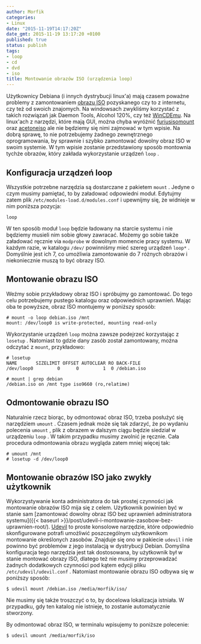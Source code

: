 ```yaml
---
author: Morfik
categories:
- Linux
date: "2015-11-19T14:17:20Z"
date_gmt: 2015-11-19 13:17:20 +0100
published: true
status: publish
tags:
- loop
- cd
- dvd
- iso
title: Montowanie obrazów ISO (urządzenia loop)
---
```


Użytkownicy Debiana (i innych dystrybucji linux'a) mają czasem poważne problemy z zamontowaniem
[obrazu ISO](https://pl.wikipedia.org/wiki/ISO_%28obraz%29) pozyskanego czy to z internetu, czy też
od swoich znajomych. Na windowsach zwykliśmy korzystać z takich rozwiązań jak Daemon Tools, Alcohol
120%, czy też [WinCDEmu](http://wincdemu.sysprogs.org/). Na linux'ach z narzędzi, które mają GUI,
można chyba wyróżnić [furiusisomount](https://launchpad.net/furiusisomount) oraz
[acetoneiso](http://sourceforge.net/projects/acetoneiso/) ale nie będziemy się nimi zajmować w tym
wpisie. Na dobrą sprawę, to nie potrzebujemy żadnego zewnętrznego oprogramowania, by sprawnie i
szybko zamontować dowolny obraz ISO w swoim systemie. W tym wpisie zostanie przedstawiony sposób
montownia tychże obrazów, który zakłada wykorzystanie urządzeń `loop` .

<!--more-->
## Konfiguracja urządzeń loop

Wszystkie potrzebne narzędzia są dostarczane z pakietem `mount` . Jedyne o czym musimy pamiętać, to
by załadować odpowiedni moduł. Edytujmy zatem plik `/etc/modules-load.d/modules.conf` i upewnijmy
się, że widnieje w nim poniższa pozycja:

    loop

W ten sposób moduł `loop` będzie ładowany na starcie systemu i nie będziemy musieli nim sobie głowy
zawracać. Możemy go sobie także załadować ręcznie via `modprobe` w dowolnym momencie pracy systemu.
W każdym razie, w katalogu `/dev/` powinniśmy mieć szereg urządzeń `loop*` . Domyślnie jest ich 7,
co umożliwia zamontowanie do 7 różnych obrazów i niekoniecznie muszą to być obrazy ISO.

## Montowanie obrazu ISO

Weźmy sobie przykładowy obraz ISO i spróbujmy go zamontować. Do tego celu potrzebujemy pustego
katalogu oraz odpowiednich uprawnień. Mając oba te powyższe, obraz ISO montujemy w poniższy sposób:

    # mount -o loop debian.iso /mnt
    mount: /dev/loop0 is write-protected, mounting read-only

Wykorzystanie urządzeń `loop` można zawsze podejrzeć korzystając z `losetup` . Natomiast to gdzie
dany zasób został zamontowany, można odczytać z `mount`, przykładowo:

    # losetup
    NAME       SIZELIMIT OFFSET AUTOCLEAR RO BACK-FILE
    /dev/loop0         0      0         1  0 /debian.iso

    # mount | grep debian
    /debian.iso on /mnt type iso9660 (ro,relatime)

## Odmontowanie obrazu ISO

Naturalnie rzecz biorąc, by odmontować obraz ISO, trzeba posłużyć się narzędziem `umount` . Czasem
jednak może się tak zdarzyć, że po wydaniu polecenia `umount` , plik z obrazem w dalszym ciągu
będzie siedział w urządzeniu `loop` . W takim przypadku musimy zwolnić je ręcznie. Cała procedura
odmontowania obrazu wygląda zatem mniej więcej tak:

    # umount /mnt
    # losetup -d /dev/loop0

## Montowanie obrazów ISO jako zwykły użytkownik

Wykorzystywanie konta administratora do tak prostej czynności jak montowanie obrazów ISO mija się z
celem. Użytkownik powinien być w stanie sam [zamontować dowolny obraz ISO bez uprawnień
administratora systemu]({{< baseurl >}}/post/udevil-i-montowanie-zasobow-bez-uprawnien-root/).
[Udevil](https://ignorantguru.github.io/udevil/) to proste konsolowe narzędzie, które odpowiednio
skonfigurowane potrafi umożliwić poszczególnym użytkownikom montowanie określonych zasobów. Znajduje
się ono w pakiecie `udevil` i nie powinno być problemów z jego instalacją w dystrybucji Debian.
Domyślna konfiguracja tego narzędzia jest tak dostosowana, by użytkownik był w stanie montować
obrazy ISO, dlatego też nie musimy przeprowadzać żadnych dodatkowych czynności pod kątem edycji
pliku `/etc/udevil/udevil.conf` . Natomiast montowanie obrazu ISO odbywa się w poniższy sposób:

    $ udevil mount /debian.iso /media/morfik/iso/

Nie musimy się także troszczyć o to, by docelowa lokalizacja istniała. W przypadku, gdy ten katalog
nie istnieje, to zostanie automatycznie stworzony.

By odmontować obraz ISO, w terminalu wpisujemy to poniższe polecenie:

    $ udevil umount /media/morfik/iso

